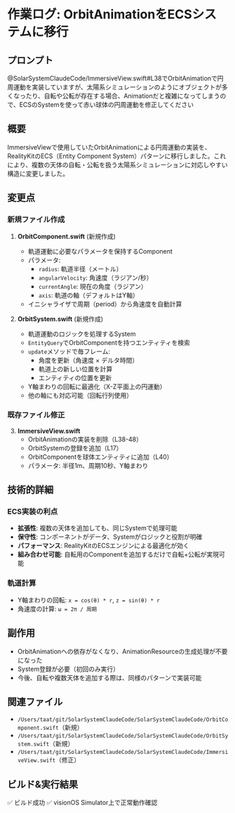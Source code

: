 # 作業ログ: OrbitAnimationをECSシステムに移行

## プロンプト
@SolarSystemClaudeCode/ImmersiveView.swift#L38でOrbitAnimationで円周運動を実装していますが、太陽系シミュレーションのようにオブジェクトが多くなったり、自転や公転が存在する場合、Animationだと複雑になってしまうので、ECSのSystemを使って赤い球体の円周運動を修正してください

## 概要
ImmersiveViewで使用していたOrbitAnimationによる円周運動の実装を、RealityKitのECS（Entity Component System）パターンに移行しました。これにより、複数の天体の自転・公転を扱う太陽系シミュレーションに対応しやすい構造に変更しました。

## 変更点

### 新規ファイル作成

1. **OrbitComponent.swift** (新規作成)
   - 軌道運動に必要なパラメータを保持するComponent
   - パラメータ:
     - `radius`: 軌道半径（メートル）
     - `angularVelocity`: 角速度（ラジアン/秒）
     - `currentAngle`: 現在の角度（ラジアン）
     - `axis`: 軌道の軸（デフォルトはY軸）
   - イニシャライザで周期（period）から角速度を自動計算

2. **OrbitSystem.swift** (新規作成)
   - 軌道運動のロジックを処理するSystem
   - `EntityQuery`でOrbitComponentを持つエンティティを検索
   - `update`メソッドで毎フレーム:
     - 角度を更新（角速度 × デルタ時間）
     - 軌道上の新しい位置を計算
     - エンティティの位置を更新
   - Y軸まわりの回転に最適化（X-Z平面上の円運動）
   - 他の軸にも対応可能（回転行列使用）

### 既存ファイル修正

3. **ImmersiveView.swift**
   - OrbitAnimationの実装を削除（L38-48）
   - OrbitSystemの登録を追加（L17）
   - OrbitComponentを球体エンティティに追加（L40）
   - パラメータ: 半径1m、周期10秒、Y軸まわり

## 技術的詳細

### ECS実装の利点
- **拡張性**: 複数の天体を追加しても、同じSystemで処理可能
- **保守性**: コンポーネントがデータ、Systemがロジックと役割が明確
- **パフォーマンス**: RealityKitのECSエンジンによる最適化が効く
- **組み合わせ可能**: 自転用のComponentを追加するだけで自転+公転が実現可能

### 軌道計算
- Y軸まわりの回転: `x = cos(θ) * r`, `z = sin(θ) * r`
- 角速度の計算: `ω = 2π / 周期`

## 副作用
- OrbitAnimationへの依存がなくなり、AnimationResourceの生成処理が不要になった
- System登録が必要（初回のみ実行）
- 今後、自転や複数天体を追加する際は、同様のパターンで実装可能

## 関連ファイル
- `/Users/taat/git/SolarSystemClaudeCode/SolarSystemClaudeCode/OrbitComponent.swift`（新規）
- `/Users/taat/git/SolarSystemClaudeCode/SolarSystemClaudeCode/OrbitSystem.swift`（新規）
- `/Users/taat/git/SolarSystemClaudeCode/SolarSystemClaudeCode/ImmersiveView.swift`（修正）

## ビルド&実行結果
✅ ビルド成功
✅ visionOS Simulator上で正常動作確認
